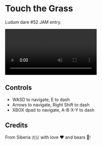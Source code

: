 # Touch the Grass

Ludum dare #52 JAM entry.

![gameplay video](_doc/rec.mp4)

## Controls

- WASD to navigate, E to dash
- Arrows to navigate, Right Shift to dash
- XBOX dpad to navigate, A-B-X-Y to dash

## Credits

From Siberia 🇷🇺 with love ❤️ and bears 🐻!